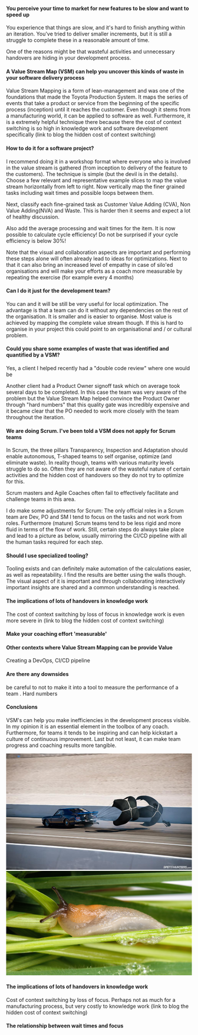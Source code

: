 #### You perceive your time to market for new features to be slow and want to speed up
You experience that things are slow, and it's hard to finish anything within an iteration. You've tried to deliver 
smaller increments, but it is still a struggle to complete these in a reasonable amount of time. 

One of the reasons might be that wasteful activities and unnecessary handovers are hiding in your
development process. 

#### A Value Stream Map (VSM) can help you uncover this kinds of waste in your software delivery process

Value Stream Mapping is a form of lean-management and was one of the foundations that made the Toyota Production 
System. It maps the series of events that take a product or service from the beginning of the specific process (inception) 
until it reaches the customer. Even though it stems from a manufacturing world, it can be applied to software as well. 
Furthermore, it is a extremely helpful technique there because there the cost of context switching is so high in 
knowledge work and software development specifically (link to blog the hidden cost of context switching) 
 
#### How to do it for a software project?
I recommend doing it in a workshop format where everyone who is involved in the value stream is gathered 
(from inception to delivery of the feature to the customers). The technique is simple (but the devil is in the details).
Choose a few relevant and representative example slices to map the value stream horizontally from left to right. 
Now vertically map the finer grained tasks including wait times and possible loops between them. 

Next, classify each fine-grained task as Customer Value Adding (CVA), Non Value Adding(NVA) and Waste. This is harder 
then it seems and expect a lot of healthy discussion.

Also add the average processing and wait times for the item. It is now possible to calculate cycle efficiency! Do not
be surprised if your cycle efficiency is below 30%! 

Note that the visual and collaboration aspects are important and performing these steps alone will often already lead 
to ideas for optimizations. Next to that it can also bring an increased level of empathy in case of silo'ed organisations
 and will make your efforts as a coach more measurable by repeating the exercise (for example every 4 months) 

#### Can I do it just for the development team?
You can and it will be still be very useful for local optimization. The advantage is that a team can do it without any
dependencies on the rest of the organisation. It is smaller and is easier to organise. Most value is 
achieved by mapping the complete value stream though. If this is hard to organise in your project this could point to an 
organisational and / or cultural problem.

#### Could you share some examples of waste that was identified and quantified by a VSM?
Yes, a client I helped recently had a "double code review" where one would be 

Another client had a Product Owner signoff task which on average took several days to be completed. 
In this case the team was very aware of the problem but the Value Stream Map helped convince the Product Owner through
"hard numbers" that this quality gate was incredibly expensive and it became clear that the PO needed to work more closely
with the team throughout the iteration. 

#### We are doing Scrum. I've been told a VSM does not apply for Scrum teams
In Scrum, the three pillars Transparency, Inspection and Adaptation should enable autonomous, T-shaped teams to 
self organise, optimize (and eliminate waste). In reality though, teams with various maturity levels struggle 
to do so. Often they are not aware of the wasteful nature of certain activities and the hidden cost of handovers so they
do not try to optimize for this.  

Scrum masters and Agile Coaches often fail to effectively facilitate and challenge teams in this area. 

I do make some adjustments for Scrum: The only official roles in a Scrum team are Dev, PO and SM I tend to focus on 
the tasks and not work from roles. Furthermore (mature) Scrum teams tend to be less rigid and more fluid in terms of 
the flow of work. Still, certain steps do always take place and lead to a picture as below, usually mirroring 
the CI/CD pipeline with all the human tasks required for each step.

#### Should I use specialized tooling?
Tooling exists and can definitely make automation of the calculations easier, as well as repeatability. 
I find the results are better using the walls though. The visual aspect of it is important 
and through collaborating interactively important insights are shared and a common understanding is reached.

#### The implications of lots of handovers in knowledge work
The cost of context switching by loss of focus in knowledge work is even more severe in 
(link to blog the hidden cost of context switching)

#### Make your coaching effort 'measurable'

#### Other contexts where Value Stream Mapping can be provide Value
Creating a DevOps, CI/CD pipeline

#### Are there any downsides


be careful to not to make it into a tool to measure the performance of a team . Hard numbers
#### Conclusions
VSM's can help you make inefficiencies in the development process visible. In my opinion it is an essential element in 
the toolbox of any coach. Furthermore, for teams it tends to be inspiring and can help kickstart a culture of continuous
improvement. Last but not least, it can make team progress and coaching results more tangible.  

![](parachute.jpg)
![](snail.jpg)


#### The implications of lots of handovers in knowledge work
Cost of context switching by loss of focus. Perhaps not as much for a manufacturing process, but very costly to 
knowledge work
(link to blog the hidden cost of context switching)
#### The relationship between wait times and focus